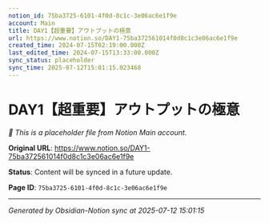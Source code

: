 ```yaml
---
notion_id: 75ba3725-6101-4f0d-8c1c-3e06ac6e1f9e
account: Main
title: DAY1【超重要】アウトプットの極意
url: https://www.notion.so/DAY1-75ba372561014f0d8c1c3e06ac6e1f9e
created_time: 2024-07-15T02:19:00.000Z
last_edited_time: 2024-07-15T13:33:00.000Z
sync_status: placeholder
sync_time: 2025-07-12T15:01:15.023468
---
```


# DAY1【超重要】アウトプットの極意

*🔄 This is a placeholder file from Notion Main account.*

**Original URL**: https://www.notion.so/DAY1-75ba372561014f0d8c1c3e06ac6e1f9e

**Status**: Content will be synced in a future update.

**Page ID**: `75ba3725-6101-4f0d-8c1c-3e06ac6e1f9e`

---

*Generated by Obsidian-Notion sync at 2025-07-12 15:01:15*
